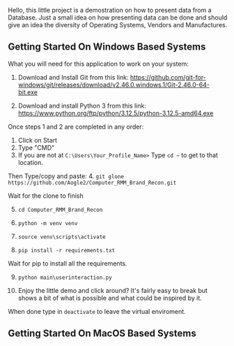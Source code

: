 Hello, this little project is a demostration on how to present data from a Database.
Just a small idea on how presenting data can be done and should give an idea the diversity of Operating Systems, Vendors and Manufactures.

## Getting Started On Windows Based Systems

What you will need for this application to work on your system:

1. Download and Install Git from this link: https://github.com/git-for-windows/git/releases/download/v2.46.0.windows.1/Git-2.46.0-64-bit.exe

2. Download and install Python 3 from this link: https://www.python.org/ftp/python/3.12.5/python-3.12.5-amd64.exe


Once steps 1 and 2 are completed in any order:
1. Click on Start
2. Type "CMD"
3. If you are not at ``` C:\Users\Your_Profile_Name> ```
	Type ``` cd ~ ``` to get to that location.

Then Type/copy and paste:
4. ``` git glone https://github.com/Aogle2/Computer_RMM_Brand_Recon.git ``` 

Wait for the clone to finish

5. ``` cd Computer_RMM_Brand_Recon ```

6. ``` python -m venv venv ```

7. ``` source venv\scripts\activate ```

8. ``` pip install -r requirements.txt ```

Wait for pip to install all the requirements.

9. ```python main\userinteraction.py```

10. Enjoy the little demo and click around? It's fairly easy to break but shows a bit of what is possible and what could be inspired by it.

When done type in ``` deactivate ``` to leave the virtual enviroment.


## Getting Started On MacOS Based Systems

 
